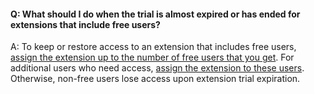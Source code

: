 #### Q: What should I do when the trial is almost expired or has ended for extensions that include free users?

A: To keep or restore access to an extension that includes free users,
[assign the extension up to the number of free users that you get](/azure/devops/marketplace/assign-paid-extensions).
For additional users who need access, [assign the extension to these users](/azure/devops/marketplace/assign-paid-extensions). Otherwise, non-free users lose access upon extension trial expiration.
